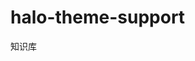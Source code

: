 <!--
 * @Author: jackning 270580156@qq.com
 * @Date: 2022-02-22 18:33:28
 * @LastEditors: jackning 270580156@qq.com
 * @LastEditTime: 2024-10-28 15:37:22
 * @Description: bytedesk.com https://github.com/Bytedesk/bytedesk
 *   Please be aware of the BSL license restrictions before installing Bytedesk IM – 
 *  selling, reselling, or hosting Bytedesk IM as a service is a breach of the terms and automatically terminates your rights under the license.
 *  Business Source License 1.1: https://github.com/Bytedesk/bytedesk/blob/main/LICENSE 
 *  contact: 270580156@qq.com 
 *  联系：270580156@qq.com
 * Copyright (c) 2024 by bytedesk.com, All Rights Reserved. 
-->
# halo-theme-support

知识库
